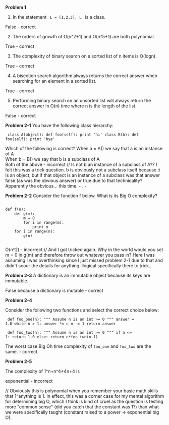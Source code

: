 **Problem 1**

1) In the statement <code> L = [1,2,3], L </code> is a class.

False - correct

2) The orders of growth of O(n^2+1) and O(n^5+1) are both polynomial.

True - correct

3) The complexity of binary search on a sorted list of n items is O(log⁡n).

 True - correct 
 
4) A bisection search algorithm always returns the correct answer when searching for an element in a sorted list.

 True - correct
 
5) Performing binary search on an unsorted list will always return the correct answer in O(n) time where n is the length of the list.

False - correct

**Problem 2-1**
You have the following class hierarchy:

<code> class A(object):
    def foo(self):
        print 'hi'
class B(A):
    def foo(self):
        print 'bye' </code>
          
Which of the following is correct?
When a = A() we say that a is an instance of A  
When b = B() we say that b is a subclass of A  
Both of the above  - incorrect 
// Is not b an instance of a subclass of A?? I felt this was a trick question. b is obviously not a subclass itself because it is an object, but if that object is an instance of a subclass was that answer false (as was the obvious answer) or true due to that technicality? Apparently the obvious... this time. - . -

**Problem 2-2**
Consider the function f below. What is its Big O complexity?

<code>
def f(n):
    def g(m):
        m = 0
        for i in range(m):
            print m
    for i in range(n):
        g(n)
        </code>

O(n^2) - incorrect
//  And I got tricked again. Why in the world would you set m = 0 in g(m) and therefore throw out whatever you pass in? Here I was assuming I was overthinking since I just missed problem 2-1 due to that and didn't scour the details for anything illogical specifically there to trick...

**Problem 2-3**
A dictionary is an immutable object because its keys are immutable.

 False because a dictionary is mutable - correct

**Problem 2-4**

Consider the following two functions and select the correct choice below:

<code> def foo_one(n):
    """ Assume n is an int >= 0 """
    answer = 1.0
    while n > 1:
        answer *= n
        n -= 1
    return answer </code>

<code> def foo_two(n):
    """ Assume n is an int >= 0 """
    if n <= 1: 
        return 1.0
    else: 
        return n*foo_two(n-1) </code>

The worst case Big Oh time complexity of <code>foo_one</code> and <code>foo_two</code> are the same. - correct

**Problem 2-5**

The complexity of 1^n+n^4+4n+4 is

exponential - incorrect

// Obviously this is polynomial when you remember your basic math skills that 1^anything is 1. In effect, this was a corner case for my mental algorithm for determining big O, which I think is kind of cruel as the question is testing more "common sense" (did you catch that the constant was 1?) than what we were specifically taught (constant raised to a power -> exponential big O).